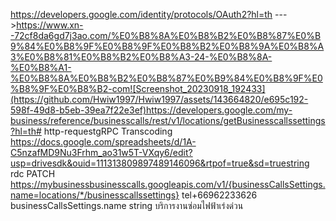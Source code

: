 https://developers.google.com/identity/protocols/OAuth2?hl=th
--->https://www.xn--72cf8da6gd7j3ao.com/%E0%B8%8A%E0%B8%B2%E0%B8%87%E0%B9%84%E0%B8%9F%E0%B8%9F%E0%B8%B2%E0%B8%9A%E0%B8%A3%E0%B8%81%E0%B8%B2%E0%B8%A3-24-%E0%B8%8A-%E0%B8%A1-%E0%B8%8A%E0%B8%B2%E0%B8%87%E0%B9%84%E0%B8%9F%E0%B8%9F%E0%B8%B2-com![Screenshot_20230918_192433](https://github.com/Hwiw1997/Hwiw1997/assets/143664820/e695c192-598f-49d8-b5eb-39ea7f22e3ef)https://developers.google.com/my-business/reference/businesscalls/rest/v1/locations/getBusinesscallssettings?hl=th#
http-requestgRPC Transcoding
https://docs.google.com/spreadsheets/d/1A-C5nzafMD9Nu3Frhm_ao31w5T-VXqy6/edit?usp=drivesdk&ouid=111313809897489146096&rtpof=true&sd=truestring
rdc
PATCH https://mybusinessbusinesscalls.googleapis.com/v1/{businessCallsSettings.name=locations/*/businesscallssettings}
tel+66962233626
businessCallsSettings.name
string บริการงานซ่อมไฟฟ้าเร่งด่วน
